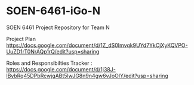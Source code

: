 # SOEN-6461-iGo-N
SOEN 6461 Project Repository for Team N 

Project Plan
https://docs.google.com/document/d/1Z_dS0Imvqk9UYd7YkCjXyKQVPO-UuZD1rT0NrAQp1rQ/edit?usp=sharing

Roles and Responsibilties Tracker :
https://docs.google.com/document/d/1j38J-lBybRq45DPbRcwjgABt5lwJG8n9n4gw6vJoOlY/edit?usp=sharing
